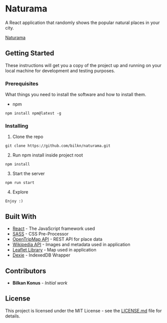 # Naturama

A React application that randomly shows the popular natural places in your city.

[Naturama](https://www.naturama.xyz/)

## Getting Started

These instructions will get you a copy of the project up and running on your local machine for development and testing purposes.

### Prerequisites

What things you need to install the software and how to install them.

- npm

``` 
npm install npm@latest -g
```

### Installing

1. Clone the repo

``` 
git clone https://github.com/bilkn/naturama.git
```

2. Run npm install inside project root

``` 
npm install
```

3. Start the server

``` 
npm run start
```

4. Explore

``` 
Enjoy :)
```

## Built With

* [React](https://reactjs.org/) - The JavaScript framework used
* [SASS](https://sass-lang.com/) - CSS Pre-Processor
* [OpenTripMap API](https://opentripmap.io/) - REST API for place data
* [Wikipedia API](https://en.wikipedia.org/w/api.php) - Images and metadata used in application
* [Leaflet Library](https://leafletjs.com/) - Map used in application
* [Dexie](https://dexie.org/) - IndexedDB Wrapper


## Contributors

* **Bilkan Konus** - *Initial work*

## License 

This project is licensed under the MIT License - see the [LICENSE.md](LICENSE.md) file for details.
